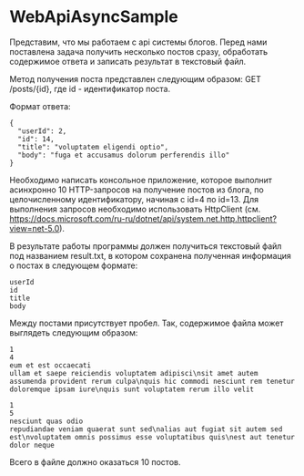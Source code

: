 # WebApiAsyncSample

Представим, что мы работаем с api системы блогов. Перед нами поставлена задача получить несколько постов сразу, обработать содержимое ответа и записать результат в текстовый файл.

Метод получения поста представлен следующим образом: GET /posts/{id}, где id - идентификатор поста.

Формат ответа:
```
{
  "userId": 2,
  "id": 14,
  "title": "voluptatem eligendi optio",
  "body": "fuga et accusamus dolorum perferendis illo"
}
```
Необходимо написать консольное приложение, которое выполнит асинхронно 10 HTTP-запросов на получение постов из блога, по целочисленному идентификатору, начиная с id=4 по id=13. Для выполнения запросов необходимо использовать HttpClient (см. https://docs.microsoft.com/ru-ru/dotnet/api/system.net.http.httpclient?view=net-5.0).

В результате работы программы должен получиться текстовый файл под названием result.txt, в котором сохранена полученная информация о постах в следующем формате:
```
userId
id
title
body
```
Между постами присутствует пробел. Так, содержимое файла может выглядеть следующим образом:
```
1
4
eum et est occaecati
ullam et saepe reiciendis voluptatem adipisci\nsit amet autem assumenda provident rerum culpa\nquis hic commodi nesciunt rem tenetur doloremque ipsam iure\nquis sunt voluptatem rerum illo velit

1
5
nesciunt quas odio
repudiandae veniam quaerat sunt sed\nalias aut fugiat sit autem sed est\nvoluptatem omnis possimus esse voluptatibus quis\nest aut tenetur dolor neque
```

Всего в файле должно оказаться 10 постов.
